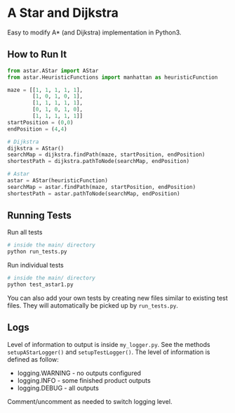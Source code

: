 # A Star and Dijkstra

Easy to modify A* (and Dijkstra) implementation in Python3.

## How to Run It

```python
from astar.AStar import AStar
from astar.HeuristicFunctions import manhattan as heuristicFunction

maze = [[1, 1, 1, 1, 1],
        [1, 0, 1, 0, 1],
        [1, 1, 1, 1, 1],
        [0, 1, 0, 1, 0],
        [1, 1, 1, 1, 1]]
startPosition = (0,0)
endPosition = (4,4)

# Dijkstra
dijkstra = AStar()
searchMap = dijkstra.findPath(maze, startPosition, endPosition)
shortestPath = dijkstra.pathToNode(searchMap, endPosition)

# Astar
astar = AStar(heuristicFunction)
searchMap = astar.findPath(maze, startPosition, endPosition)
shortestPath = astar.pathToNode(searchMap, endPosition)
```

## Running Tests 

Run all tests
```bash
# inside the main/ directory
python run_tests.py
```

Run individual tests
```bash
# inside the main/ directory
python test_astar1.py
```

You can also add your own tests by creating new files similar to existing test files. They will automatically be picked up by `run_tests.py`.

## Logs

Level of information to output is inside `my_logger.py`. See the methods `setupAStarLogger()` and `setupTestLogger()`. The level of information is defined as follow:
* logging.WARNING - no outputs configured
* logging.INFO - some finished product outputs
* logging.DEBUG - all outputs

Comment/uncomment as needed to switch logging level. 
